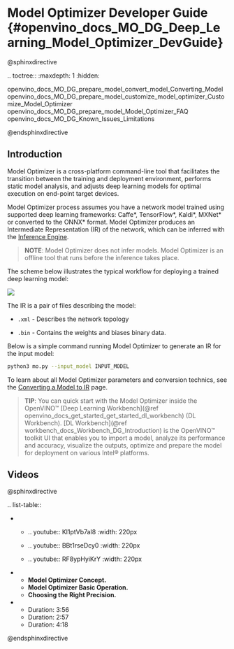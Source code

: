 # Model Optimizer Developer Guide {#openvino_docs_MO_DG_Deep_Learning_Model_Optimizer_DevGuide}

@sphinxdirective

.. toctree::
   :maxdepth: 1
   :hidden:
   
   openvino_docs_MO_DG_prepare_model_convert_model_Converting_Model
   openvino_docs_MO_DG_prepare_model_customize_model_optimizer_Customize_Model_Optimizer
   openvino_docs_MO_DG_prepare_model_Model_Optimizer_FAQ
   openvino_docs_MO_DG_Known_Issues_Limitations

@endsphinxdirective

## Introduction

Model Optimizer is a cross-platform command-line tool that facilitates the transition between the training and deployment environment, performs static model analysis, and adjusts deep learning models for optimal execution on end-point target devices.

Model Optimizer process assumes you have a network model trained using supported deep learning frameworks: Caffe*, TensorFlow*, Kaldi*, MXNet* or converted to the ONNX* format. Model Optimizer produces an Intermediate Representation (IR) of the network, which can be inferred with the [Inference Engine](../IE_DG/Deep_Learning_Inference_Engine_DevGuide.md).

> **NOTE**: Model Optimizer does not infer models. Model Optimizer is an offline tool that runs before the inference takes place.

The scheme below illustrates the typical workflow for deploying a trained deep learning model: 

![](img/workflow_steps.png)

The IR is a pair of files describing the model: 

*  <code>.xml</code> - Describes the network topology

*  <code>.bin</code> - Contains the weights and biases binary data.

Below is a simple command running Model Optimizer to generate an IR for the input model:

```sh
python3 mo.py --input_model INPUT_MODEL
```
To learn about all Model Optimizer parameters and conversion technics, see the [Converting a Model to IR](prepare_model/convert_model/Converting_Model.md) page.

> **TIP**: You can quick start with the Model Optimizer inside the OpenVINO™ [Deep Learning Workbench](@ref 
> openvino_docs_get_started_get_started_dl_workbench) (DL Workbench).
> [DL Workbench](@ref workbench_docs_Workbench_DG_Introduction) is the OpenVINO™ toolkit UI that enables you to
> import a model, analyze its performance and accuracy, visualize the outputs, optimize and prepare the model for 
> deployment on various Intel® platforms.

## Videos

@sphinxdirective

.. list-table::

   * - .. youtube:: Kl1ptVb7aI8
          :width: 220px

     - .. youtube:: BBt1rseDcy0
          :width: 220px

     - .. youtube:: RF8ypHyiKrY
          :width: 220px

   * - **Model Optimizer Concept.**
     - **Model Optimizer Basic Operation.**
     - **Choosing the Right Precision.**
   * - Duration: 3:56
     - Duration: 2:57
     - Duration: 4:18

@endsphinxdirective
